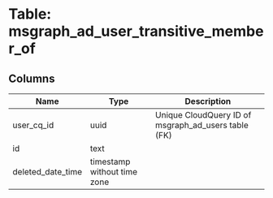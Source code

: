 
# Table: msgraph_ad_user_transitive_member_of

## Columns
| Name        | Type           | Description  |
| ------------- | ------------- | -----  |
|user_cq_id|uuid|Unique CloudQuery ID of msgraph_ad_users table (FK)|
|id|text||
|deleted_date_time|timestamp without time zone||
